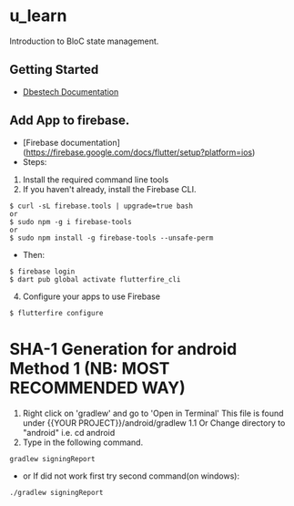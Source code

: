 # u_learn

Introduction to BloC state management.

## Getting Started

- [Dbestech Documentation](https://www.dbestech.com/tutorials/online-learning-course-app-tutorial)

## Add App to firebase.
- [Firebase documentation] (https://firebase.google.com/docs/flutter/setup?platform=ios)
- Steps:
1. Install the required command line tools
2. If you haven't already, install the Firebase CLI.
```
$ curl -sL firebase.tools | upgrade=true bash
or
$ sudo npm -g i firebase-tools
or 
$ sudo npm install -g firebase-tools --unsafe-perm
```
- Then:
```
$ firebase login
$ dart pub global activate flutterfire_cli
```
4. Configure your apps to use Firebase
```
$ flutterfire configure
```


# SHA-1 Generation for android Method 1 (NB: MOST RECOMMENDED WAY)
1. Right click on 'gradlew' and go to 'Open in Terminal' This file is found under {{YOUR PROJECT}}/android/gradlew
   1.1 Or Change directory to "android" i.e. cd android
2. Type in the following command.
```
gradlew signingReport
```
- or If did not work first try second command(on windows):
```
./gradlew signingReport
```

